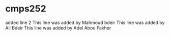 # cmps252
added line 2
This line was added by Mahmoud bdeir
This line was added by Ali Bdeir
This line was added by Adel Abou Fakher